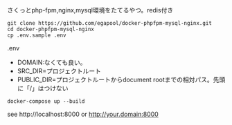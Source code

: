 さくっとphp-fpm,nginx,mysql環境をたてるやつ。redis付き

```
git clone https://github.com/egapool/docker-phpfpm-mysql-nginx.git
cd docker-phpfpm-mysql-nginx
cp .env.sample .env
```

.env

* DOMAIN:なくても良い。
* SRC_DIR=プロジェクトルート
* PUBLIC_DIR=プロジェクトルートからdocument rootまでの相対パス。先頭に「/」はつけない


```
docker-compose up --build
```

see http://localhost:8000 or http://your.domain:8000
